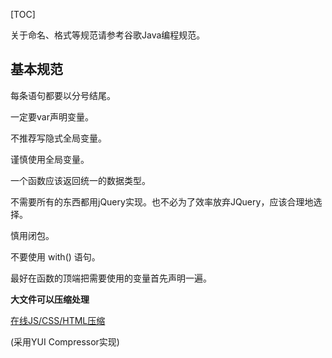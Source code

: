 [TOC]



关于命名、格式等规范请参考谷歌Java编程规范。



## 基本规范



每条语句都要以分号结尾。

一定要var声明变量。

不推荐写隐式全局变量。

谨慎使用全局变量。

一个函数应该返回统一的数据类型。

不需要所有的东西都用jQuery实现。也不必为了效率放弃JQuery，应该合理地选择。

慎用闭包。

不要使用 with() 语句。

最好在函数的顶端把需要使用的变量首先声明一遍。

**大文件可以压缩处理**

[在线JS/CSS/HTML压缩](http://tool.oschina.net/jscompress)

(采用YUI Compressor实现)
